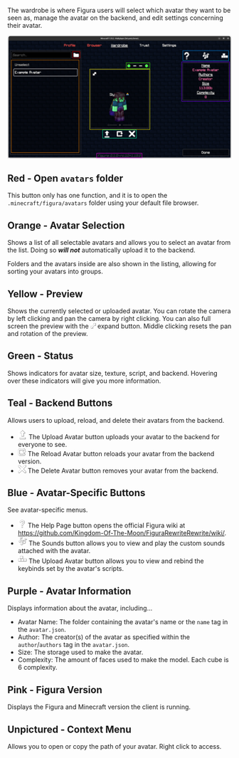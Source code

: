 The wardrobe is where Figura users will select which avatar they want to be seen as, manage the avatar on the backend, and edit settings concerning their avatar.

![](https://github.com/Slymeball/figura-wiki/blob/main/images/figura/panel/wardrobe.png?raw=true)

## Red - Open `avatars` folder
This button only has one function, and it is to open the `.minecraft/figura/avatars` folder using your default file browser.

## Orange - Avatar Selection
Shows a list of all selectable avatars and allows you to select an avatar from the list. Doing so ***will not*** automatically upload it to the backend.

Folders and the avatars inside are also shown in the listing, allowing for sorting your avatars into groups.

## Yellow - Preview
Shows the currently selected or uploaded avatar. You can rotate the camera by left clicking and pan the camera by right clicking. You can also full screen the preview with the ![](https://github.com/Slymeball/figura-wiki/blob/main/images/figura/icons/expand.png?raw=true) expand button. Middle clicking resets the pan and rotation of the preview.

## Green - Status
Shows indicators for avatar size, texture, script, and backend. Hovering over these indicators will give you more information.

## Teal - Backend Buttons
Allows users to upload, reload, and delete their avatars from the backend.

- ![](https://github.com/Slymeball/figura-wiki/blob/main/images/figura/icons/upload.png?raw=true) The Upload Avatar button uploads your avatar to the backend for everyone to see.
- ![](https://github.com/Slymeball/figura-wiki/blob/main/images/figura/icons/reload.png?raw=true) The Reload Avatar button reloads your avatar from the backend version.
- ![](https://github.com/Slymeball/figura-wiki/blob/main/images/figura/icons/delete.png?raw=true) The Delete Avatar button removes your avatar from the backend.

## Blue - Avatar-Specific Buttons
See avatar-specific menus.

- ![](https://github.com/Slymeball/figura-wiki/blob/main/images/figura/icons/wiki.png?raw=true) The Help Page button opens the official Figura wiki at <https://github.com/Kingdom-Of-The-Moon/FiguraRewriteRewrite/wiki/>.
- ![](https://github.com/Slymeball/figura-wiki/blob/main/images/figura/icons/sounds.png?raw=true) The Sounds button allows you to view and play the custom sounds attached with the avatar.
- ![](https://github.com/Slymeball/figura-wiki/blob/main/images/figura/icons/keybinds.png?raw=true) The Upload Avatar button allows you to view and rebind the keybinds set by the avatar's scripts.

## Purple - Avatar Information
Displays information about the avatar, including...

- Avatar Name: The folder containing the avatar's name or the `name` tag in the `avatar.json`.
- Author: The creator(s) of the avatar as specified within the `author`/`authors` tag in the `avatar.json`.
- Size: The storage used to make the avatar.
- Complexity: The amount of faces used to make the model. Each cube is 6 complexity.

## Pink - Figura Version
Displays the Figura and Minecraft version the client is running.

## Unpictured - Context Menu
Allows you to open or copy the path of your avatar. Right click to access.